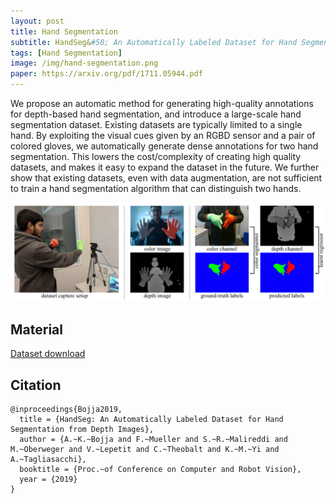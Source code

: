 ```yaml
---
layout: post
title: Hand Segmentation
subtitle: HandSeg&#58; An Automatically Labeled Dataset for Hand Segmentation from Depth Images
tags: [Hand Segmentation]
image: /img/hand-segmentation.png
paper: https://arxiv.org/pdf/1711.05944.pdf
---
```


We propose an automatic method for generating high-quality annotations for depth-based hand segmentation, and introduce a large-scale hand segmentation dataset. Existing datasets are typically limited to a single hand. By exploiting the visual cues given by an RGBD sensor and a pair of colored gloves, we automatically generate dense annotations for two hand segmentation. This lowers the cost/complexity of creating high quality datasets, and makes it easy to expand the dataset in the future. We further show that existing datasets, even with data augmentation, are not sufficient to train a hand segmentation algorithm that can distinguish two hands.

![result](/img/hand-segmentation-1.png)

## Material

[Dataset download](https://gfx.uvic.ca/pubs/2018/bojja2018handseg/page.md)


## Citation

```
@inproceedings{Bojja2019,
  title = {HandSeg: An Automatically Labeled Dataset for Hand Segmentation from Depth Images},
  author = {A.~K.~Bojja and F.~Mueller and S.~R.~Malireddi and M.~Oberweger and V.~Lepetit and C.~Theobalt and K.~M.~Yi and A.~Tagliasacchi},
  booktitle = {Proc.~of Conference on Computer and Robot Vision},
  year = {2019}
}
```
